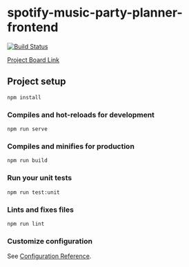 # spotify-music-party-planner-frontend
[![Build Status](https://travis-ci.org/SuddenlyPineapple/spotify-music-party-planner-frontend.svg?branch=master)](https://travis-ci.org/SuddenlyPineapple/spotify-music-party-planner-frontend.svg?branch=master)

[Project Board Link](https://github.com/users/SuddenlyPineapple/projects/1)

## Project setup
```
npm install
```

### Compiles and hot-reloads for development
```
npm run serve
```

### Compiles and minifies for production
```
npm run build
```

### Run your unit tests
```
npm run test:unit
```

### Lints and fixes files
```
npm run lint
```

### Customize configuration
See [Configuration Reference](https://cli.vuejs.org/config/).
